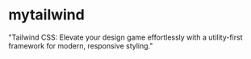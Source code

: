 # mytailwind
"Tailwind CSS: Elevate your design game effortlessly with a utility-first framework for modern, responsive styling."
